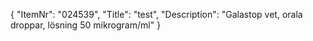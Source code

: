 {
  "ItemNr": "024539",
  "Title": "test",
  "Description": "Galastop vet, orala droppar, lösning 50 mikrogram/ml"
}